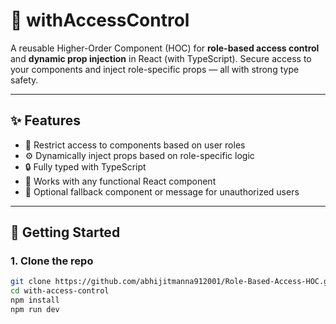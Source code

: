 # 🔐 withAccessControl

A reusable Higher-Order Component (HOC) for **role-based access control** and **dynamic prop injection** in React (with TypeScript). Secure access to your components and inject role-specific props — all with strong type safety.

---

## ✨ Features

- 🎯 Restrict access to components based on user roles
- ⚙️ Dynamically inject props based on role-specific logic
- 🔒 Fully typed with TypeScript
- 🧩 Works with any functional React component
- 💬 Optional fallback component or message for unauthorized users

---

## 🚀 Getting Started

### 1. Clone the repo

```bash
git clone https://github.com/abhijitmanna912001/Role-Based-Access-HOC.git
cd with-access-control
npm install
npm run dev
```

